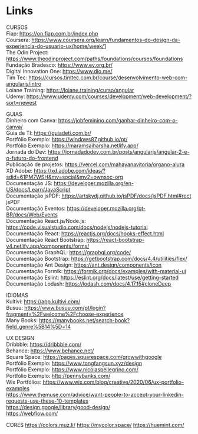 # Links

CURSOS <br>
Fiap: https://on.fiap.com.br/index.php <br>
Coursera: https://www.coursera.org/learn/fundamentos-do-design-da-experiencia-do-usuario-ux/home/week/1 <br>
The Odin Project: https://www.theodinproject.com/paths/foundations/courses/foundations <br>
Fundação Bradesco: https://www.ev.org.br/ <br>
Digital Innovation One: https://www.dio.me/ <br>
Tim Tec: https://cursos.timtec.com.br/course/desenvolvimento-web-com-angularjs/intro <br>
Loiane Training: https://loiane.training/curso/angular <br>
Udemy: https://www.udemy.com/courses/development/web-development/?sort=newest <br>

GUIAS <br>
Dinheiro com Canva: https://jobfeminino.com/ganhar-dinheiro-com-o-canva/ <br>
Guia de TI: https://guiadeti.com.br/ <br>
Portfólio Exemplo: https://windows87.github.io/pt/ <br>
Portfólio Exemplo: https://maramsaiharsha.netlify.app/ <br>
Jornada do Dev: https://jornadadodev.com.br/posts/angularjs/angular-2-e-o-futuro-do-frontend <br>
Publicação de projetos: https://vercel.com/mahayanavitoria/organo-alura <br>
XD Adobe: https://xd.adobe.com/ideas/?sdid=61PM7WSH&mv=social&mv2=ownsoc-org <br>
Documentação JS: https://developer.mozilla.org/en-US/docs/Learn/JavaScript <br>
Documentação jsPDF: https://artskydj.github.io/jsPDF/docs/jsPDF.html#rect jsPDF <br>
Documentação Eventos: https://developer.mozilla.org/pt-BR/docs/Web/Events <br>
Documentação React.js/Node.js: https://code.visualstudio.com/docs/nodejs/nodejs-tutorial <br>
Documentação React: https://reactjs.org/docs/hooks-effect.html <br>
Documentação React Bootstrap: https://react-bootstrap-v4.netlify.app/components/forms/ <br>
Documentação GraphQL: https://graphql.org/code/ <br>
Documentação Bootstrap: https://getbootstrap.com/docs/4.4/utilities/flex/ <br>
Documentação Ant Design: https://ant.design/components/icon <br>
Documentação Formik: https://formik.org/docs/examples/with-material-ui <br>
Documentação Eslint: https://eslint.org/docs/latest/use/getting-started <br>
Documentação Lodash: https://lodash.com/docs/4.17.15#cloneDeep <br>

IDIOMAS <br>
Kultivi: https://app.kultivi.com/ <br>
Busuu: https://www.busuu.com/pt/login?fragment=%2Fwelcome%2Fchoose-experience <br>
Many Books: https://manybooks.net/search-book?field_genre%5B14%5D=14 <br>

UX DESIGN <br>
Dribbble: https://dribbble.com/ <br>
Behance: https://www.behance.net/ <br>
Square Space: https://pages.squarespace.com/growwithgoogle <br>
Portfólio Exemplo: https://www.tongfangsun.xyz/design <br>
Portfólio Exemplo: https://www.nicolaspellegrino.com/ <br>
Portfólio Exemplo: http://pennybanks.com/ <br>
Wix Portfólios: https://www.wix.com/blog/creative/2020/06/ux-portfolio-examples <br>
https://www.themuse.com/advice/want-people-to-accept-your-linkedin-requests-use-these-10-templates <br>
https://design.google/library/good-design/ <br>
https://webflow.com/ <br>

CORES
https://colors.muz.li/
https://mycolor.space/
https://huemint.com/
